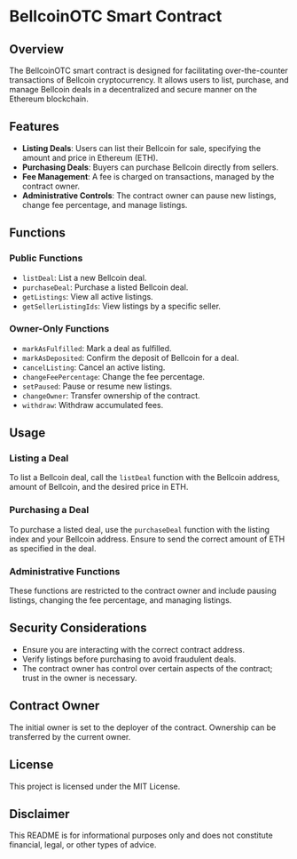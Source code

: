 # BellcoinOTC Smart Contract

## Overview
The BellcoinOTC smart contract is designed for facilitating over-the-counter transactions of Bellcoin cryptocurrency. It allows users to list, purchase, and manage Bellcoin deals in a decentralized and secure manner on the Ethereum blockchain.

## Features
- **Listing Deals**: Users can list their Bellcoin for sale, specifying the amount and price in Ethereum (ETH).
- **Purchasing Deals**: Buyers can purchase Bellcoin directly from sellers.
- **Fee Management**: A fee is charged on transactions, managed by the contract owner.
- **Administrative Controls**: The contract owner can pause new listings, change fee percentage, and manage listings.

## Functions
### Public Functions
- `listDeal`: List a new Bellcoin deal.
- `purchaseDeal`: Purchase a listed Bellcoin deal.
- `getListings`: View all active listings.
- `getSellerListingIds`: View listings by a specific seller.

### Owner-Only Functions
- `markAsFulfilled`: Mark a deal as fulfilled.
- `markAsDeposited`: Confirm the deposit of Bellcoin for a deal.
- `cancelListing`: Cancel an active listing.
- `changeFeePercentage`: Change the fee percentage.
- `setPaused`: Pause or resume new listings.
- `changeOwner`: Transfer ownership of the contract.
- `withdraw`: Withdraw accumulated fees.

## Usage

### Listing a Deal
To list a Bellcoin deal, call the `listDeal` function with the Bellcoin address, amount of Bellcoin, and the desired price in ETH.

### Purchasing a Deal
To purchase a listed deal, use the `purchaseDeal` function with the listing index and your Bellcoin address. Ensure to send the correct amount of ETH as specified in the deal.

### Administrative Functions
These functions are restricted to the contract owner and include pausing listings, changing the fee percentage, and managing listings.

## Security Considerations
- Ensure you are interacting with the correct contract address.
- Verify listings before purchasing to avoid fraudulent deals.
- The contract owner has control over certain aspects of the contract; trust in the owner is necessary.

## Contract Owner
The initial owner is set to the deployer of the contract. Ownership can be transferred by the current owner.

## License
This project is licensed under the MIT License.

## Disclaimer
This README is for informational purposes only and does not constitute financial, legal, or other types of advice.
